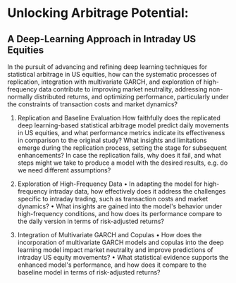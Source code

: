 # Unlocking Arbitrage Potential:
## A Deep-Learning Approach in Intraday US Equities

In the pursuit of advancing and refining deep learning techniques for statistical arbitrage in US equities, how can the systematic processes of replication, integration with multivariate GARCH, and exploration of high-frequency data contribute to improving market neutrality, addressing non-normally distributed returns, and optimizing performance, particularly under the constraints of transaction costs and market dynamics?

1. Replication and Baseline Evaluation
   		How faithfully does the replicated deep learning-based statistical arbitrage model predict daily movements in US equities, and what performance metrics indicate its effectiveness in comparison to the original study?
   		What insights and limitations emerge during the replication process, setting the stage for subsequent enhancements?
   		In case the replication fails, why does it fail, and what steps might we take to produce a model with the desired results, e.g. do we need different assumptions?

5. Exploration of High-Frequency Data
  • In adapting the model for high-frequency intraday data, how effectively does it address the challenges specific to intraday trading, such as transaction costs and market dynamics?
  • What insights are gained into the model's behavior under high-frequency conditions, and how does its performance compare to the daily version in terms of risk-adjusted returns?

6. Integration of Multivariate GARCH and Copulas
  • How does the incorporation of multivariate GARCH models and copulas into
  the deep learning model impact market neutrality and improve predictions of
  intraday US equity movements?
  • What statistical evidence supports the enhanced model's performance, and how
  does it compare to the baseline model in terms of risk-adjusted returns?
